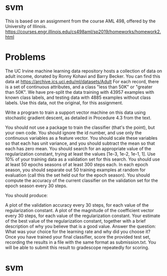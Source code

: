 # svm

This is based on an assignment from the course AML 498, offered by the University of Illinois.
https://courses.engr.illinois.edu/cs498aml/sp2019/homeworks/homework2.html

# Problems

The UC Irvine machine learning data repository hosts a collection of data on adult income, donated by Ronny Kohavi and Barry Becker. You can find this data at https://archive.ics.uci.edu/ml/datasets/Adult For each record, there is a set of continuous attributes, and a class "less than 50K" or "greater than 50K". We have pre-split the data training with 43957 examples with known class labels, and testing data with 4885 examples without class labels. Use this data, not the original, for this assignment.

Write a program to train a support vector machine on this data using stochastic gradient descent, as detailed in Procedure 4.3 from the text.

You should not use a package to train the classifier (that's the point), but your own code. You should ignore the id number, and use only the continuous variables as a feature vector. You should scale these variables so that each has unit variance, and you should subtract the mean so that each has zero mean. You should search for an appropriate value of the regularization constant, trying at least the values [1e-3, 1e-2, 1e-1, 1]. Use 10% of your training data as a validation set for this search. You should use at least 50 epochs seasons of at least 300 steps each. In each epoch season, you should separate out 50 training examples at random for evaluation (call this the set held out for the epoch season). You should compute the accuracy of the current classifier on the validation set for the epoch season every 30 steps.

You should produce:

A plot of the validation accuracy every 30 steps, for each value of the regularization constant.
A plot of the magnitude of the coefficient vector every 30 steps, for each value of the regularization constant.
Your estimate of the best value of the regularization constant, together with a brief description of why you believe that is a good value.
Answer the question: What was your choice for the learning rate and why did you choose it?
Once you have trained your final classifier, score the provided test set, recording the results in a file with the same format as submission.txt.  You will be able to submit this result to gradescope repeatedly for scoring.
# svm
